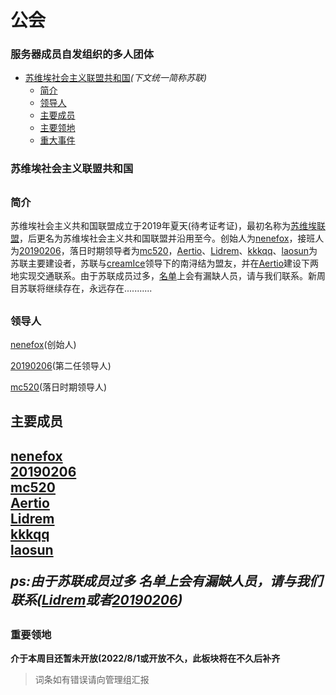 # 公会
### 服务器成员自发组织的多人团体

- [苏维埃社会主义联盟共和国](#苏维埃社会主义联盟共和国)*(下文统一简称苏联)*
	* [简介](#1.1)
	* [领导人](#1.2)
	* [主要成员](#1.3)
	* [主要领地](#1.4)
	* [重大事件](#1)

### 苏维埃社会主义联盟共和国

<h2 id="1.1">

### 简介

苏维埃社会主义共和国联盟成立于2019年夏天(待考证考证)，最初名称为[苏维埃联盟](/wiki/Entry/swalm.md)，后更名为苏维埃社会主义共和国联盟并沿用至今。创始人为[nenefox](/wiki/players/nenefox)，接班人为[20190206](/wiki/players/20190206.md)，落日时期领导者为[mc520](/wiki/players/mc520.md)，[Aertio](/wiki/players/Aertio.md)、[Lidrem](/wiki/players/Lidrem.md)、[kkkqq](/wiki/players/kkkqq.md)、[laosun](/wiki/players/laosun.md)为苏联主要建设者，苏联与[creamIce](/wiki/players/creamlce.md)领导下的南浔结为盟友，并在[Aertio](/wiki/players/Aertio.md)建设下两地实现交通联系。由于苏联成员过多，[名单](#1.3)上会有漏缺人员，请与我们联系。新周目苏联将继续存在，永远存在...........
<h2 id="1.2">

### 领导人

[nenefox](/wiki/players/nenefox)(创始人)

[20190206](/wiki/players/20190206.md)(第二任领导人)

[mc520](/wiki/players/mc520.md)(落日时期领导人)

<h2 id="1.3"> 主要成员<h2/>

[nenefox](/wiki/players/nenefox) <br />
[20190206](/wiki/players/20190206.md) <br />
[mc520](/wiki/players/mc520.md) <br />
[Aertio](/wiki/players/Aertio.md) <br />
[Lidrem](/wiki/players/Lidrem.md) <br />
[kkkqq](/wiki/players/kkkqq.md) <br />
[laosun](/wiki/players/laosun.md) <br />

*ps:由于苏联成员过多 名单上会有漏缺人员，请与我们联系([Lidrem](/wiki/players/Lidrem.md)或者[20190206](/wiki/players/20190206.md))*

<h2 id="1.4">

### 重要领地

**介于本周目还暂未开放(2022/8/1或开放不久，此板块将在不久后补齐**

>词条如有错误请向管理组汇报
